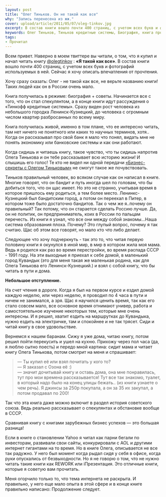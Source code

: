 ```yaml
---
layout: post
title: "Олег Тиньков. Он не такой как все"
why: "Запись перенесена из жж."
cover: upload/article/2011/05/07/oleg-tinkov.jpg
excerpt: В состав книги вошло почти 400 страниц, с учетом всех букв и фотографий используемых в ней. Сейчас я хочу описать впечатления от прочтения. 
keywords: Олег Тиньков, Тиньков кредитные системы, Биография, книга про тинькова, отзыв о книге Я такой как все, Я такой как все книга
tags:
- Прочитал
---
```



Всем привет. Наверно в моем твиттере вы читали, о том, что я купил и начал читать книгу [@olegtinkov](http://twitter.com/olegtinkov/)  : **«Я такой как все»**.
В состав книги вошло почти 400 страниц, с учетом всех букв и фотографий используемых в ней.
Сейчас я хочу описать впечатления от прочтения.

Хочу сразу сказать: Олег - не такой как все, не верьте названию книги! Таких людей как он в России очень мало.

Книга получилась в режиме: биография + советы. Начинается все с того, что он стал спекулянтом, а в конце книги идут рассуждения о  «Тинкофф кредитные системы». Сразу виден рост человека из небольшого городка Ленинск-Кузнецкий, до человека с огромным числом квартир разбросанных по всему миру.

Книга получилась живой, именно в том плане, что ее интересно читать, там нет ничего не понятного или каких то научных терминов, хотя.. Когда он рассказывал про свой банк я мало что понял, видать мне не понять экономику или банковские системы и как они работают.

Когда сидишь и читаешь книгу, такое чувство, что ты сидишь напротив Олега Тинькова и он тебе рассказывает всю историю жизни! И слышишь его голос! Те кто не видел ни одной передачи [«Бизнес-секреты с Олегом Тиньковым»](http://russia.ru/program/biznes-sekrety_s_olegom_tinkovym/) не смогут такое же почувствовать.

Тиньков правильный человек, во всяком случае как он написал в книге. Многие говорят, что он бандит и путь иногда шел по головам, что бы добиться того, что он щас имеет. Но это не странно, учитывая время в которое пришлось ему родиться, а тем более место. Ленинкс-Кузнецкий был бандитским город, а потом он переехал в Питер, в котором тоже было достаточно бандитов. Так о чем же я..почему он правильный? Так потому, что он старается сделать Россию лучше. Да, он не политик, он предприниматель, коих в России по пальцам перечесть. Из книги я узнал, что все они между собой знакомы...Наша система образования плоха. Почему? Это глупый вопрос, почему я так считаю. Щас об этом все говорят, но мало кто что либо делает.

Следующее что хочу подчеркнуть - так это то, что читая первую половину книги я окунулся в иной мир, в мир в котором жила моя мама. Ведь я родился как раз во время перестройки, во время распада СССР - 1991 году. На эти выходные я приехал к себе домой, в маленький город Кувандык (это для меня такая же маленькая родина, как для Олега Тинькова его Ленинск-Кузнецкий.) и взял с собой книгу, что бы читать в пути и дома.

**Небольшое отступление.**

На счет чтения в дороге. Когда я был на первом курсе и ездил домой каждую неделю, или через неделю, я проводил по 4 часа в пути и ничем не занимался, а зря. Щас я научился ценить время, так как его стало совсем мало, все основное время отнимают универ, работа и самостоятельное изучение некоторых тем, которые мне очень интересны. И я решил, хватит ездить на маршрутках до Кувандыка, нужно ездить на электричке, там и спокойнее и не так трясет. Сиди и читай книгу в свое удовольствие.

Вернемся к нашем баранам. Сижу я уже дома, читаю книгу, потом решил пойти перекусить и ушел на кухню. Прихожу через пол часа (да, я люблю сытно поесть) и передо мной картина: сидит мама и читает книгу Олега Тинькова, потом смотрит на меня и спрашивает:

> — Ты купил её или взял почитать у кого то? <br>
> — Я заказал с Озона её :) <br>
> — значит дочитывай книгу и оставь дома, она мне понравилась, тут про мои времена рассказывается! Тут все так знакомо, туалет, в который надо было на конец улицы бежать.. (из книги узнаете о чем речь). Я джинсы за 250р покупала, а он за 35 их закупал, а потом продавал по 200!

Так что эта книга даже можно включит в раздел история советского союза. Ведь реально рассказывает о спекулянтах и обстановке вообще в СССР.

Сравнивая книгу с книгами зарубежных бизнес успехов — это большая разница!

Если в книге о становлении Yahoo я читал как парни бегали по инвесторам, развивали свои сайты, конкурировали с AOL и другими интернет гигантами на то время. Но в книге Олега, описывается не все так радужно. У него был момент когда рыдал сидя у себя в офисе, когда руки опускались от безвыходности. Но я не говорю о том, что не нужно читать такие книги как REWORK или iПрезентация. Это отличные книги, которые я советую вам прочитать.

Меня огорчило только то, что тема интернета не раскрыта. И правильно, у него еще мало опыта в этой сфере и в конце книге правильно написано: Продолжение следует.

